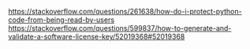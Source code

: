 https://stackoverflow.com/questions/261638/how-do-i-protect-python-code-from-being-read-by-users
https://stackoverflow.com/questions/599837/how-to-generate-and-validate-a-software-license-key/52019368#52019368